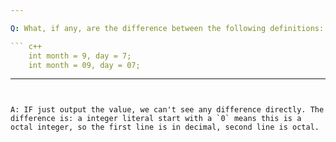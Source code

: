 ```yaml
---

Q: What, if any, are the difference between the following definitions:

``` c++
    int month = 9, day = 7;
    int month = 09, day = 07;
```

---
```


A: IF just output the value, we can't see any difference directly. The difference is: a integer literal start with a `0` means this is a octal integer, so the first line is in decimal, second line is octal.
